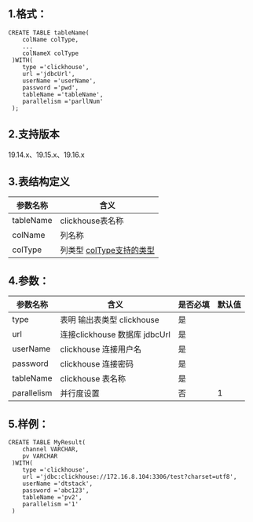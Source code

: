 ## 1.格式：
```
CREATE TABLE tableName(
    colName colType,
    ...
    colNameX colType
 )WITH(
    type ='clickhouse',
    url ='jdbcUrl',
    userName ='userName',
    password ='pwd',
    tableName ='tableName',
    parallelism ='parllNum'
 );

```

## 2.支持版本
 19.14.x、19.15.x、19.16.x
 
## 3.表结构定义
 
|参数名称|含义|
|----|---|
| tableName| clickhouse表名称|
| colName | 列名称|
| colType | 列类型 [colType支持的类型](docs/colType.md)|

## 4.参数：

|参数名称|含义|是否必填|默认值|
|----|----|----|----|
|type |表明 输出表类型 clickhouse |是||
|url | 连接clickhouse 数据库 jdbcUrl |是||
|userName | clickhouse 连接用户名 |是||
| password | clickhouse 连接密码|是||
| tableName | clickhouse 表名称|是||
| parallelism | 并行度设置|否|1|
  
## 5.样例：
```
CREATE TABLE MyResult(
    channel VARCHAR,
    pv VARCHAR
 )WITH(
    type ='clickhouse',
    url ='jdbc:clickhouse://172.16.8.104:3306/test?charset=utf8',
    userName ='dtstack',
    password ='abc123',
    tableName ='pv2',
    parallelism ='1'
 )
 ```